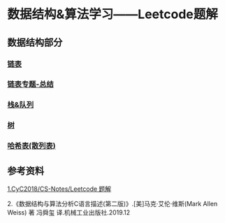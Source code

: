 # 数据结构&算法学习——Leetcode题解

## 数据结构部分

### [链表](https://github.com/nuclear30/LearnDataStructureAndLeetcode/blob/master/Leetcode-LinkList.md)

### [链表专题-总结](https://github.com/nuclear30/LearnDataStructureAndLeetcode/blob/master/Leetcode-LinkList-summary.md)

### [栈&队列](https://github.com/nuclear30/LearnDataStructureAndLeetcode/blob/master/Leetcode-Stack-and-Queue.md)

### [树](https://github.com/nuclear30/LearnDataStructureAndLeetcode/blob/master/Leetcode-Tree.md) 

### [哈希表(散列表)](https://github.com/nuclear30/LearnDataStructureAndLeetcode/blob/master/Leetcode-hash-table.md)



## 参考资料

[1.CyC2018/CS-Notes/Leetcode 题解](https://github.com/CyC2018/CS-Notes/blob/master/notes/Leetcode%20%E9%A2%98%E8%A7%A3%20-%20%E7%9B%AE%E5%BD%95.md)

2.《数据结构与算法分析C语言描述(第二版)》.[美]马克·艾伦·维斯(Mark Allen Weiss) 著 冯舜玺 译.机械工业出版社.2019.12
